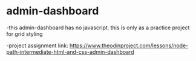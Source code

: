 # admin-dashboard
-this admin-dashboard has no javascript. this is only as a practice project for grid styling

-project assignment link: https://www.theodinproject.com/lessons/node-path-intermediate-html-and-css-admin-dashboard
